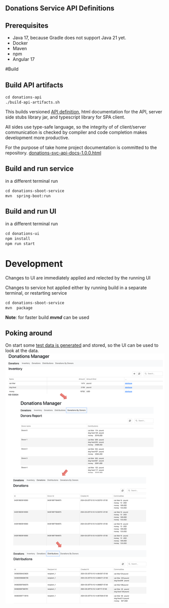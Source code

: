 Donations Service API Definitions
---

Prerequisites
---
- Java 17, because Gradle does not support Java 21 yet.
- Docker
- Maven
- npm
- Angular 17

#Build
## Build API artifacts

```shell
cd donations-api
./build-api-artifacts.sh
```
This builds versioned [API definition](donations-api/definitions/donations-svc.v1.openapi.yaml), html documentation for the API,
server side stubs library jar, and typescript library for SPA client.

All sides use type-safe language, so the integrity of of client/server
communication is checked by compiler and code completion makes development more productive.

For the purpose of take home project documentation is committed to the repository.
[donations-svc-api-docs-1.0.0.html](https://htmlpreview.github.io/?https://github.com/kgignatyev/digital-seattle/blob/main/donations-api/out/donations-svc-api-docs-1.0.0.html)

## Build and run service

in a different terminal run
```shell
cd donations-sboot-service
mvn  spring-boot:run
```

## Build and run UI

in a different terminal run
```shell
cd donations-ui
npm install
npm run start
```

# Development

Changes to UI are immediately applied and relected by the running UI

Changes to service hot applied either by running build in a separate terminal, or restarting service
```shell
cd donations-sboot-service
mvn  package
```
**Note**: for faster build ***mvnd*** can be used



## Poking around

On start some [test data is generated](donations-sboot-service/src/main/kotlin/com/kgignatyev/donations/service/services/TestDataSvc.kt) and stored, so the UI 
can be used to look at the data. 
![UI](https://github.com/kgignatyev/digital-seattle/blob/main/donations-ui/docs/ui.png)




